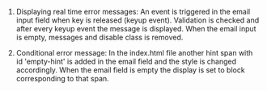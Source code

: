 1) Displaying real time error messages:
An event is triggered in the email input field when key is released (keyup event).
Validation is checked and after every keyup event the message is displayed.
When the email input is empty, messages and disable class is removed.

2) Conditional error message:
In the index.html file another hint span with id 'empty-hint' is added in the email field and the style is changed accordingly.
When the email field is empty the display is set to block corresponding to that span.
